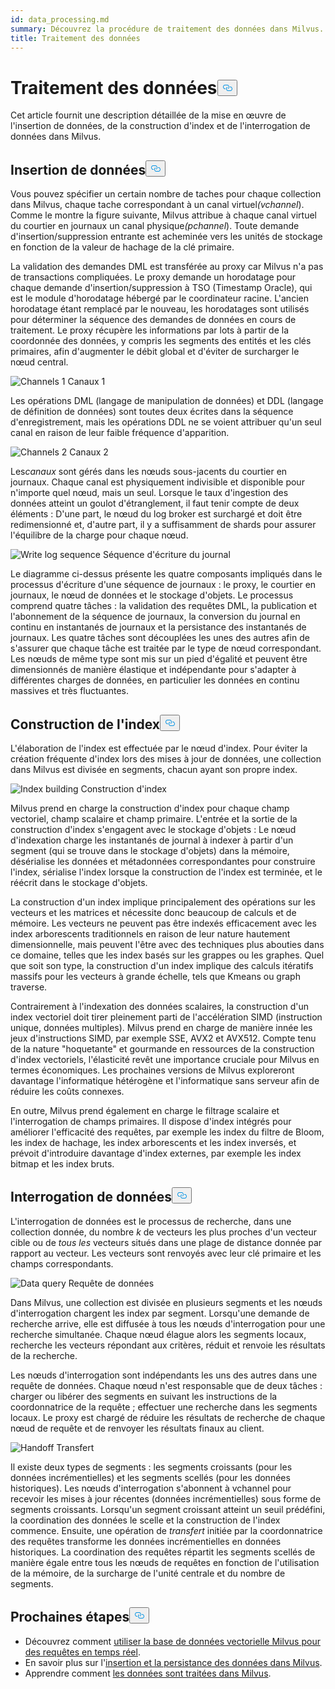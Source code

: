 ```yaml
---
id: data_processing.md
summary: Découvrez la procédure de traitement des données dans Milvus.
title: Traitement des données
---
```

<h1 id="Data-Processing" class="common-anchor-header">Traitement des données<button data-href="#Data-Processing" class="anchor-icon" translate="no">
      <svg translate="no"
        aria-hidden="true"
        focusable="false"
        height="20"
        version="1.1"
        viewBox="0 0 16 16"
        width="16"
      >
        <path
          fill="#0092E4"
          fill-rule="evenodd"
          d="M4 9h1v1H4c-1.5 0-3-1.69-3-3.5S2.55 3 4 3h4c1.45 0 3 1.69 3 3.5 0 1.41-.91 2.72-2 3.25V8.59c.58-.45 1-1.27 1-2.09C10 5.22 8.98 4 8 4H4c-.98 0-2 1.22-2 2.5S3 9 4 9zm9-3h-1v1h1c1 0 2 1.22 2 2.5S13.98 12 13 12H9c-.98 0-2-1.22-2-2.5 0-.83.42-1.64 1-2.09V6.25c-1.09.53-2 1.84-2 3.25C6 11.31 7.55 13 9 13h4c1.45 0 3-1.69 3-3.5S14.5 6 13 6z"
        ></path>
      </svg>
    </button></h1><p>Cet article fournit une description détaillée de la mise en œuvre de l'insertion de données, de la construction d'index et de l'interrogation de données dans Milvus.</p>
<h2 id="Data-insertion" class="common-anchor-header">Insertion de données<button data-href="#Data-insertion" class="anchor-icon" translate="no">
      <svg translate="no"
        aria-hidden="true"
        focusable="false"
        height="20"
        version="1.1"
        viewBox="0 0 16 16"
        width="16"
      >
        <path
          fill="#0092E4"
          fill-rule="evenodd"
          d="M4 9h1v1H4c-1.5 0-3-1.69-3-3.5S2.55 3 4 3h4c1.45 0 3 1.69 3 3.5 0 1.41-.91 2.72-2 3.25V8.59c.58-.45 1-1.27 1-2.09C10 5.22 8.98 4 8 4H4c-.98 0-2 1.22-2 2.5S3 9 4 9zm9-3h-1v1h1c1 0 2 1.22 2 2.5S13.98 12 13 12H9c-.98 0-2-1.22-2-2.5 0-.83.42-1.64 1-2.09V6.25c-1.09.53-2 1.84-2 3.25C6 11.31 7.55 13 9 13h4c1.45 0 3-1.69 3-3.5S14.5 6 13 6z"
        ></path>
      </svg>
    </button></h2><p>Vous pouvez spécifier un certain nombre de taches pour chaque collection dans Milvus, chaque tache correspondant à un canal virtuel<em>(vchannel</em>). Comme le montre la figure suivante, Milvus attribue à chaque canal virtuel du courtier en journaux un canal physique<em>(pchannel</em>). Toute demande d'insertion/suppression entrante est acheminée vers les unités de stockage en fonction de la valeur de hachage de la clé primaire.</p>
<p>La validation des demandes DML est transférée au proxy car Milvus n'a pas de transactions compliquées. Le proxy demande un horodatage pour chaque demande d'insertion/suppression à TSO (Timestamp Oracle), qui est le module d'horodatage hébergé par le coordinateur racine. L'ancien horodatage étant remplacé par le nouveau, les horodatages sont utilisés pour déterminer la séquence des demandes de données en cours de traitement. Le proxy récupère les informations par lots à partir de la coordonnée des données, y compris les segments des entités et les clés primaires, afin d'augmenter le débit global et d'éviter de surcharger le nœud central.</p>
<p>
  
   <span class="img-wrapper"> <img translate="no" src="/docs/v2.6.x/assets/channels_1.jpg" alt="Channels 1" class="doc-image" id="channels-1" />
   </span> <span class="img-wrapper"> <span>Canaux 1</span> </span></p>
<p>Les opérations DML (langage de manipulation de données) et DDL (langage de définition de données) sont toutes deux écrites dans la séquence d'enregistrement, mais les opérations DDL ne se voient attribuer qu'un seul canal en raison de leur faible fréquence d'apparition.</p>
<p>
  
   <span class="img-wrapper"> <img translate="no" src="/docs/v2.6.x/assets/channels_2.jpg" alt="Channels 2" class="doc-image" id="channels-2" />
   </span> <span class="img-wrapper"> <span>Canaux 2</span> </span></p>
<p>Les<em>canaux</em> sont gérés dans les nœuds sous-jacents du courtier en journaux. Chaque canal est physiquement indivisible et disponible pour n'importe quel nœud, mais un seul. Lorsque le taux d'ingestion des données atteint un goulot d'étranglement, il faut tenir compte de deux éléments : D'une part, le nœud du log broker est surchargé et doit être redimensionné et, d'autre part, il y a suffisamment de shards pour assurer l'équilibre de la charge pour chaque nœud.</p>
<p>
  
   <span class="img-wrapper"> <img translate="no" src="/docs/v2.6.x/assets/write_log_sequence.jpg" alt="Write log sequence" class="doc-image" id="write-log-sequence" />
   </span> <span class="img-wrapper"> <span>Séquence d'écriture du journal</span> </span></p>
<p>Le diagramme ci-dessus présente les quatre composants impliqués dans le processus d'écriture d'une séquence de journaux : le proxy, le courtier en journaux, le nœud de données et le stockage d'objets. Le processus comprend quatre tâches : la validation des requêtes DML, la publication et l'abonnement de la séquence de journaux, la conversion du journal en continu en instantanés de journaux et la persistance des instantanés de journaux. Les quatre tâches sont découplées les unes des autres afin de s'assurer que chaque tâche est traitée par le type de nœud correspondant. Les nœuds de même type sont mis sur un pied d'égalité et peuvent être dimensionnés de manière élastique et indépendante pour s'adapter à différentes charges de données, en particulier les données en continu massives et très fluctuantes.</p>
<h2 id="Index-building" class="common-anchor-header">Construction de l'index<button data-href="#Index-building" class="anchor-icon" translate="no">
      <svg translate="no"
        aria-hidden="true"
        focusable="false"
        height="20"
        version="1.1"
        viewBox="0 0 16 16"
        width="16"
      >
        <path
          fill="#0092E4"
          fill-rule="evenodd"
          d="M4 9h1v1H4c-1.5 0-3-1.69-3-3.5S2.55 3 4 3h4c1.45 0 3 1.69 3 3.5 0 1.41-.91 2.72-2 3.25V8.59c.58-.45 1-1.27 1-2.09C10 5.22 8.98 4 8 4H4c-.98 0-2 1.22-2 2.5S3 9 4 9zm9-3h-1v1h1c1 0 2 1.22 2 2.5S13.98 12 13 12H9c-.98 0-2-1.22-2-2.5 0-.83.42-1.64 1-2.09V6.25c-1.09.53-2 1.84-2 3.25C6 11.31 7.55 13 9 13h4c1.45 0 3-1.69 3-3.5S14.5 6 13 6z"
        ></path>
      </svg>
    </button></h2><p>L'élaboration de l'index est effectuée par le nœud d'index. Pour éviter la création fréquente d'index lors des mises à jour de données, une collection dans Milvus est divisée en segments, chacun ayant son propre index.</p>
<p>
  
   <span class="img-wrapper"> <img translate="no" src="/docs/v2.6.x/assets/index_building.jpg" alt="Index building" class="doc-image" id="index-building" />
   </span> <span class="img-wrapper"> <span>Construction d'index</span> </span></p>
<p>Milvus prend en charge la construction d'index pour chaque champ vectoriel, champ scalaire et champ primaire. L'entrée et la sortie de la construction d'index s'engagent avec le stockage d'objets : Le nœud d'indexation charge les instantanés de journal à indexer à partir d'un segment (qui se trouve dans le stockage d'objets) dans la mémoire, désérialise les données et métadonnées correspondantes pour construire l'index, sérialise l'index lorsque la construction de l'index est terminée, et le réécrit dans le stockage d'objets.</p>
<p>La construction d'un index implique principalement des opérations sur les vecteurs et les matrices et nécessite donc beaucoup de calculs et de mémoire. Les vecteurs ne peuvent pas être indexés efficacement avec les index arborescents traditionnels en raison de leur nature hautement dimensionnelle, mais peuvent l'être avec des techniques plus abouties dans ce domaine, telles que les index basés sur les grappes ou les graphes. Quel que soit son type, la construction d'un index implique des calculs itératifs massifs pour les vecteurs à grande échelle, tels que Kmeans ou graph traverse.</p>
<p>Contrairement à l'indexation des données scalaires, la construction d'un index vectoriel doit tirer pleinement parti de l'accélération SIMD (instruction unique, données multiples). Milvus prend en charge de manière innée les jeux d'instructions SIMD, par exemple SSE, AVX2 et AVX512. Compte tenu de la nature "hoquetante" et gourmande en ressources de la construction d'index vectoriels, l'élasticité revêt une importance cruciale pour Milvus en termes économiques. Les prochaines versions de Milvus exploreront davantage l'informatique hétérogène et l'informatique sans serveur afin de réduire les coûts connexes.</p>
<p>En outre, Milvus prend également en charge le filtrage scalaire et l'interrogation de champs primaires. Il dispose d'index intégrés pour améliorer l'efficacité des requêtes, par exemple les index du filtre de Bloom, les index de hachage, les index arborescents et les index inversés, et prévoit d'introduire davantage d'index externes, par exemple les index bitmap et les index bruts.</p>
<h2 id="Data-query" class="common-anchor-header">Interrogation de données<button data-href="#Data-query" class="anchor-icon" translate="no">
      <svg translate="no"
        aria-hidden="true"
        focusable="false"
        height="20"
        version="1.1"
        viewBox="0 0 16 16"
        width="16"
      >
        <path
          fill="#0092E4"
          fill-rule="evenodd"
          d="M4 9h1v1H4c-1.5 0-3-1.69-3-3.5S2.55 3 4 3h4c1.45 0 3 1.69 3 3.5 0 1.41-.91 2.72-2 3.25V8.59c.58-.45 1-1.27 1-2.09C10 5.22 8.98 4 8 4H4c-.98 0-2 1.22-2 2.5S3 9 4 9zm9-3h-1v1h1c1 0 2 1.22 2 2.5S13.98 12 13 12H9c-.98 0-2-1.22-2-2.5 0-.83.42-1.64 1-2.09V6.25c-1.09.53-2 1.84-2 3.25C6 11.31 7.55 13 9 13h4c1.45 0 3-1.69 3-3.5S14.5 6 13 6z"
        ></path>
      </svg>
    </button></h2><p>L'interrogation de données est le processus de recherche, dans une collection donnée, du nombre <em>k</em> de vecteurs les plus proches d'un vecteur cible ou de <em>tous les</em> vecteurs situés dans une plage de distance donnée par rapport au vecteur. Les vecteurs sont renvoyés avec leur clé primaire et les champs correspondants.</p>
<p>
  
   <span class="img-wrapper"> <img translate="no" src="/docs/v2.6.x/assets/data_query.jpg" alt="Data query" class="doc-image" id="data-query" />
   </span> <span class="img-wrapper"> <span>Requête de données</span> </span></p>
<p>Dans Milvus, une collection est divisée en plusieurs segments et les nœuds d'interrogation chargent les index par segment. Lorsqu'une demande de recherche arrive, elle est diffusée à tous les nœuds d'interrogation pour une recherche simultanée. Chaque nœud élague alors les segments locaux, recherche les vecteurs répondant aux critères, réduit et renvoie les résultats de la recherche.</p>
<p>Les nœuds d'interrogation sont indépendants les uns des autres dans une requête de données. Chaque nœud n'est responsable que de deux tâches : charger ou libérer des segments en suivant les instructions de la coordonnatrice de la requête ; effectuer une recherche dans les segments locaux. Le proxy est chargé de réduire les résultats de recherche de chaque nœud de requête et de renvoyer les résultats finaux au client.</p>
<p>
  
   <span class="img-wrapper"> <img translate="no" src="/docs/v2.6.x/assets/handoff.jpg" alt="Handoff" class="doc-image" id="handoff" />
   </span> <span class="img-wrapper"> <span>Transfert</span> </span></p>
<p>Il existe deux types de segments : les segments croissants (pour les données incrémentielles) et les segments scellés (pour les données historiques). Les nœuds d'interrogation s'abonnent à vchannel pour recevoir les mises à jour récentes (données incrémentielles) sous forme de segments croissants. Lorsqu'un segment croissant atteint un seuil prédéfini, la coordination des données le scelle et la construction de l'index commence. Ensuite, une opération de <em>transfert</em> initiée par la coordonnatrice des requêtes transforme les données incrémentielles en données historiques. La coordination des requêtes répartit les segments scellés de manière égale entre tous les nœuds de requêtes en fonction de l'utilisation de la mémoire, de la surcharge de l'unité centrale et du nombre de segments.</p>
<h2 id="Whats-next" class="common-anchor-header">Prochaines étapes<button data-href="#Whats-next" class="anchor-icon" translate="no">
      <svg translate="no"
        aria-hidden="true"
        focusable="false"
        height="20"
        version="1.1"
        viewBox="0 0 16 16"
        width="16"
      >
        <path
          fill="#0092E4"
          fill-rule="evenodd"
          d="M4 9h1v1H4c-1.5 0-3-1.69-3-3.5S2.55 3 4 3h4c1.45 0 3 1.69 3 3.5 0 1.41-.91 2.72-2 3.25V8.59c.58-.45 1-1.27 1-2.09C10 5.22 8.98 4 8 4H4c-.98 0-2 1.22-2 2.5S3 9 4 9zm9-3h-1v1h1c1 0 2 1.22 2 2.5S13.98 12 13 12H9c-.98 0-2-1.22-2-2.5 0-.83.42-1.64 1-2.09V6.25c-1.09.53-2 1.84-2 3.25C6 11.31 7.55 13 9 13h4c1.45 0 3-1.69 3-3.5S14.5 6 13 6z"
        ></path>
      </svg>
    </button></h2><ul>
<li>Découvrez comment <a href="https://milvus.io/blog/deep-dive-5-real-time-query.md">utiliser la base de données vectorielle Milvus pour des requêtes en temps réel</a>.</li>
<li>En savoir plus sur l'<a href="https://milvus.io/blog/deep-dive-4-data-insertion-and-data-persistence.md">insertion et la persistance des données dans Milvus</a>.</li>
<li>Apprendre comment <a href="https://milvus.io/blog/deep-dive-3-data-processing.md">les données sont traitées dans Milvus</a>.</li>
</ul>
